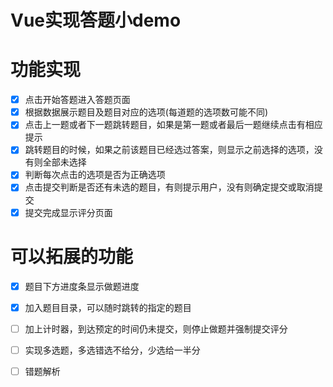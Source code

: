 # Vue实现答题小demo
# 功能实现
- [x] 点击开始答题进入答题页面
- [x] 根据数据展示题目及题目对应的选项(每道题的选项数可能不同)
- [x] 点击上一题或者下一题跳转题目，如果是第一题或者最后一题继续点击有相应提示
- [x] 跳转题目的时候，如果之前该题目已经选过答案，则显示之前选择的选项，没有则全部未选择
- [x] 判断每次点击的选项是否为正确选项
- [x] 点击提交判断是否还有未选的题目，有则提示用户，没有则确定提交或取消提交
- [x] 提交完成显示评分页面
# 可以拓展的功能
- [x] 题目下方进度条显示做题进度
- [x] 加入题目目录，可以随时跳转的指定的题目
- [ ] 加上计时器，到达预定的时间仍未提交，则停止做题并强制提交评分
- [ ] 实现多选题，多选错选不给分，少选给一半分
- [ ] 错题解析



